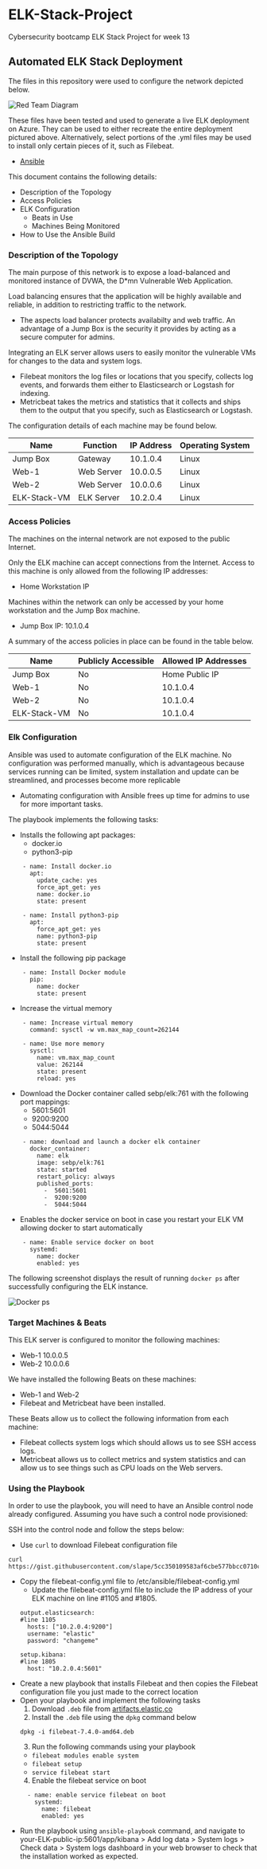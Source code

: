 # ELK-Stack-Project
Cybersecurity bootcamp ELK Stack Project for week 13
## Automated ELK Stack Deployment

The files in this repository were used to configure the network depicted below.

![Red Team Diagram](Diagrams/RedTeamDiagram.png)

These files have been tested and used to generate a live ELK deployment on Azure. They can be used to either recreate the entire deployment pictured above. Alternatively, select portions of the .yml files may be used to install only certain pieces of it, such as Filebeat.

  - [Ansible](https://github.com/Scottyno21/ELK-Stack-Project/tree/main/Ansible)

This document contains the following details:
- Description of the Topology
- Access Policies
- ELK Configuration
  - Beats in Use
  - Machines Being Monitored
- How to Use the Ansible Build


### Description of the Topology

The main purpose of this network is to expose a load-balanced and monitored instance of DVWA, the D*mn Vulnerable Web Application.

Load balancing ensures that the application will be highly available and reliable, in addition to restricting traffic to the network.
- The aspects load balancer protects availabilty and web traffic. An advantage of a Jump Box is the security it provides by acting as a secure computer for admins.

Integrating an ELK server allows users to easily monitor the vulnerable VMs for changes to the data and system logs.
- Filebeat monitors the log files or locations that you specify, collects log events, and forwards them either to Elasticsearch or Logstash for indexing.
- Metricbeat takes the metrics and statistics that it collects and ships them to the output that you specify, such as Elasticsearch or Logstash.

The configuration details of each machine may be found below.

| Name         | Function   | IP Address | Operating System |
|--------------|------------|------------|------------------|
| Jump Box     | Gateway    | 10.1.0.4   | Linux            |
| Web-1        | Web Server | 10.0.0.5   | Linux            |
| Web-2        | Web Server | 10.0.0.6   | Linux            |
| ELK-Stack-VM | ELK Server | 10.2.0.4   | Linux            |

### Access Policies

The machines on the internal network are not exposed to the public Internet. 

Only the ELK machine can accept connections from the Internet. Access to this machine is only allowed from the following IP addresses:
- Home Workstation IP

Machines within the network can only be accessed by your home workstation and the Jump Box machine.
- Jump Box IP: 10.1.0.4

A summary of the access policies in place can be found in the table below.

| Name         | Publicly Accessible | Allowed IP Addresses |
|--------------|---------------------|----------------------|
| Jump Box     | No                  | Home Public IP       |
| Web-1        | No                  | 10.1.0.4             |
| Web-2        | No                  | 10.1.0.4             |
| ELK-Stack-VM | No                  | 10.1.0.4             |

### Elk Configuration

Ansible was used to automate configuration of the ELK machine. No configuration was performed manually, which is advantageous because services running can be limited, system installation and update can be streamlined, and processes become more replicable
- Automating configuration with Ansible frees up time for admins to use for more important tasks.

The playbook implements the following tasks:
- Installs the following apt packages:
  - docker.io
  - python3-pip
```Docker.io and python3-pip code
    - name: Install docker.io
      apt:
        update_cache: yes
        force_apt_get: yes
        name: docker.io
        state: present

    - name: Install python3-pip
      apt:
        force_apt_get: yes
        name: python3-pip
        state: present
```
- Install the following pip package
```Docker
    - name: Install Docker module
      pip:
        name: docker
        state: present
```
- Increase the virtual memory
```Increase Virtual Memory
    - name: Increase virtual memory
      command: sysctl -w vm.max_map_count=262144

    - name: Use more memory
      sysctl:
        name: vm.max_map_count
        value: 262144
        state: present
        reload: yes
```
- Download the Docker container called sebp/elk:761 with the following port mappings:
  - 5601:5601
  - 9200:9200
  - 5044:5044
```Download and launch docker elk container
    - name: download and launch a docker elk container
      docker_container:
        name: elk
        image: sebp/elk:761
        state: started
        restart_policy: always
        published_ports:
          -  5601:5601
          -  9200:9200
          -  5044:5044
```
- Enables the docker service on boot in case you restart your ELK VM allowing docker to start automatically
```
    - name: Enable service docker on boot
      systemd:
        name: docker
        enabled: yes
```

The following screenshot displays the result of running `docker ps` after successfully configuring the ELK instance.

![Docker ps](Images/docker_ps.png)

### Target Machines & Beats
This ELK server is configured to monitor the following machines:
- Web-1 10.0.0.5
- Web-2 10.0.0.6

We have installed the following Beats on these machines:
- Web-1 and Web-2
- Filebeat and Metricbeat have been installed.

These Beats allow us to collect the following information from each machine:
- Filebeat collects system logs which should allows us to see SSH access logs.
- Metricbeat allows us to collect metrics and system statistics and can allow us to see things such as CPU loads on the Web servers.

### Using the Playbook
In order to use the playbook, you will need to have an Ansible control node already configured. Assuming you have such a control node provisioned: 

SSH into the control node and follow the steps below:
- Use ```curl``` to download Filebeat configuration file
```Curl Filebeat
curl https://gist.githubusercontent.com/slape/5cc350109583af6cbe577bbcc0710c93/raw/eca603b72586fbe148c11f9c87bf96a63cb25760/Filebeat
```
- Copy the filebeat-config.yml file to /etc/ansible/filebeat-config.yml
  - Update the filebeat-config.yml file to include the IP address of your ELK machine on line #1105 and #1805.
  ```
  output.elasticsearch:
  #line 1105
    hosts: ["10.2.0.4:9200"]
    username: "elastic"
    password: "changeme"
  ```
  ```
  setup.kibana:
  #line 1805
    host: "10.2.0.4:5601"
  ```
- Create a new playbook that installs Filebeat and then copies the Filebeat configuration file you just made to the correct location
- Open your playbook and implement the following tasks
  1. Download `.deb` file from [artifacts.elastic,co](https://artifacts.elastic.co/downloads/beats/filebeat/filebeat-7.4.0-amd64.deb)
  2. Install the `.deb` file using the `dpkg` command below
  ```
  dpkg -i filebeat-7.4.0-amd64.deb
  ```
  3. Run the following commands using your playbook
    - `filebeat modules enable system`
    - `filebeat setup`
    - `service filebeat start`
  4. Enable the filebeat service on boot
    ```
      - name: enable service filebeat on boot
        systemd:
          name: filebeat
          enabled: yes
    ```
- Run the playbook using `ansible-playbook` command, and navigate to your-ELK-public-ip:5601/app/kibana > Add log data > System logs > Check data > System logs dashboard in your web browser to check that the installation worked as expected.

